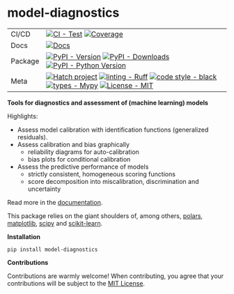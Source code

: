 # model-diagnostics

| | |
| --- | --- |
| CI/CD |[![CI - Test](https://github.com/lorentzenchr/model-diagnostics/actions/workflows/test.yml/badge.svg)](https://github.com/lorentzenchr/model-diagnostics/actions/workflows/test.yml) [![Coverage](https://codecov.io/github/lorentzenchr/model-diagnostics/coverage.svg?branch=main)](https://codecov.io/gh/lorentzenchr/model-diagnostics)
| Docs | [![Docs](https://github.com/lorentzenchr/model-diagnostics/actions/workflows/docs.yml/badge.svg)](https://github.com/lorentzenchr/model-diagnostics/actions/workflows/docs.yml)
| Package | [![PyPI - Version](https://img.shields.io/pypi/v/model-diagnostics.svg?logo=pypi&label=PyPI&logoColor=gold)](https://pypi.org/project/model-diagnostics/) [![PyPI - Downloads](https://img.shields.io/pypi/dm/model-diagnostics.svg?color=blue&label=Downloads&logo=pypi&logoColor=gold)](https://pypi.org/project/model-diagnostics/) [![PyPI - Python Version](https://img.shields.io/pypi/pyversions/model-diagnostics.svg?logo=python&label=Python&logoColor=gold)](https://pypi.org/project/model-diagnostics/) |
| Meta | [![Hatch project](https://img.shields.io/badge/%F0%9F%A5%9A-Hatch-4051b5.svg)](https://github.com/pypa/hatch) [![linting - Ruff](https://img.shields.io/endpoint?url=https://raw.githubusercontent.com/charliermarsh/ruff/main/assets/badge/v0.json)](https://github.com/charliermarsh/ruff) [![code style - black](https://img.shields.io/badge/code%20style-black-000000.svg)](https://github.com/psf/black) [![types - Mypy](https://img.shields.io/badge/types-Mypy-blue.svg)](https://github.com/python/mypy) [![License - MIT](https://img.shields.io/badge/license-MIT-9400d3.svg)](https://spdx.org/licenses/)

**Tools for diagnostics and assessment of (machine learning) models**

Highlights:

- Assess model calibration with identification functions (generalized residuals).
- Assess calibration and bias graphically
    - reliability diagrams for auto-calibration
    - bias plots for conditional calibration
- Assess the predictive performance of models
    - strictly consistent, homogeneous scoring functions
    - score decomposition into miscalibration, discrimination and uncertainty

Read more in the [documentation](https://lorentzenchr.github.io/model-diagnostics/).

This package relies on the giant shoulders of, among others, [polars](https://pola.rs/), [matplotlib](https://matplotlib.org), [scipy](https://scipy.org) and [scikit-learn](https://scikit-learn.org).

**Installation**

`pip install model-diagnostics`

**Contributions**

Contributions are warmly welcome!
When contributing, you agree that your contributions will be subject to the [MIT License](https://github.com/lorentzenchr/model-diagnostics/blob/main/LICENSE).